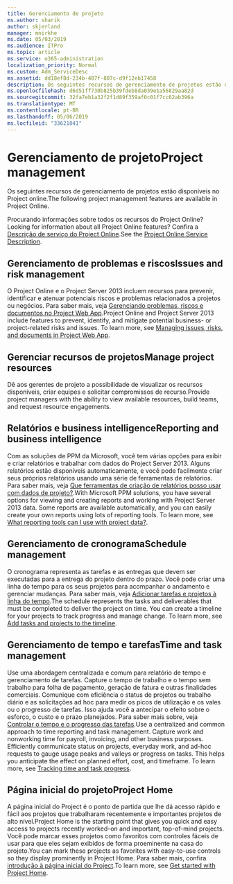 ```yaml
---
title: Gerenciamento de projeto
ms.author: sharik
author: skjerland
manager: mnirkhe
ms.date: 05/03/2019
ms.audience: ITPro
ms.topic: article
ms.service: o365-administration
localization_priority: Normal
ms.custom: Adm_ServiceDesc
ms.assetid: dd18ef8d-234b-487f-807c-d9f12eb17458
description: Os seguintes recursos de gerenciamento de projetos estão disponíveis no Project online.
ms.openlocfilehash: d6d51ff730b825b39fdeb8da039e1a56829aa82d
ms.sourcegitcommit: 32fa7eb1a32f2f1d89f359af0c01f7cc62ab396a
ms.translationtype: MT
ms.contentlocale: pt-BR
ms.lasthandoff: 05/06/2019
ms.locfileid: "33621841"
---
```

# <a name="project-management"></a><span data-ttu-id="e8788-103">Gerenciamento de projeto</span><span class="sxs-lookup"><span data-stu-id="e8788-103">Project management</span></span>

<span data-ttu-id="e8788-104">Os seguintes recursos de gerenciamento de projetos estão disponíveis no Project online.</span><span class="sxs-lookup"><span data-stu-id="e8788-104">The following project management features are available in Project Online.</span></span>
  
<span data-ttu-id="e8788-105">Procurando informações sobre todos os recursos do Project Online?</span><span class="sxs-lookup"><span data-stu-id="e8788-105">Looking for information about all Project Online features?</span></span> <span data-ttu-id="e8788-106">Confira a [Descrição de serviço do Project Online](project-online-service-description.md).</span><span class="sxs-lookup"><span data-stu-id="e8788-106">See the [Project Online Service Description](project-online-service-description.md).</span></span>
  
## <a name="issues-and-risk-management"></a><span data-ttu-id="e8788-107">Gerenciamento de problemas e riscos</span><span class="sxs-lookup"><span data-stu-id="e8788-107">Issues and risk management</span></span>
<span data-ttu-id="e8788-108"><a name="bkmk_IssuesRiskManagement"> </a></span><span class="sxs-lookup"><span data-stu-id="e8788-108"></span></span>

<span data-ttu-id="e8788-p102">O Project Online e o Project Server 2013 incluem recursos para prevenir, identificar e atenuar potenciais riscos e problemas relacionados a projetos ou negócios. Para saber mais, veja [Gerenciando problemas, riscos e documentos no Project Web App](https://go.microsoft.com/fwlink/?LinkId=402634).</span><span class="sxs-lookup"><span data-stu-id="e8788-p102">Project Online and Project Server 2013 include features to prevent, identify, and mitigate potential business- or project-related risks and issues. To learn more, see [Managing issues, risks, and documents in Project Web App](https://go.microsoft.com/fwlink/?LinkId=402634).</span></span>
  
## <a name="manage-project-resources"></a><span data-ttu-id="e8788-111">Gerenciar recursos de projetos</span><span class="sxs-lookup"><span data-stu-id="e8788-111">Manage project resources</span></span>
<span data-ttu-id="e8788-112"><a name="bkmk_ManageProjectResources"> </a></span><span class="sxs-lookup"><span data-stu-id="e8788-112"></span></span>

<span data-ttu-id="e8788-113">Dê aos gerentes de projeto a possibilidade de visualizar os recursos disponíveis, criar equipes e solicitar compromissos de recurso.</span><span class="sxs-lookup"><span data-stu-id="e8788-113">Provide project managers with the ability to view available resources, build teams, and request resource engagements.</span></span>
  
## <a name="reporting-and-business-intelligence"></a><span data-ttu-id="e8788-114">Relatórios e business intelligence</span><span class="sxs-lookup"><span data-stu-id="e8788-114">Reporting and business intelligence</span></span>
<span data-ttu-id="e8788-115"><a name="bkmk_ReportingBusinessIntelligence"> </a></span><span class="sxs-lookup"><span data-stu-id="e8788-115"></span></span>

<span data-ttu-id="e8788-p103">Com as soluções de PPM da Microsoft, você tem várias opções para exibir e criar relatórios e trabalhar com dados do Project Server 2013. Alguns relatórios estão disponíveis automaticamente, e você pode facilmente criar seus próprios relatórios usando uma série de ferramentas de relatórios. Para saber mais, veja [Que ferramentas de criação de relatórios posso usar com dados de projeto?](https://go.microsoft.com/fwlink/?LinkId=402642).</span><span class="sxs-lookup"><span data-stu-id="e8788-p103">With Microsoft PPM solutions, you have several options for viewing and creating reports and working with Project Server 2013 data. Some reports are available automatically, and you can easily create your own reports using lots of reporting tools. To learn more, see [What reporting tools can I use with project data?](https://go.microsoft.com/fwlink/?LinkId=402642).</span></span>
  
## <a name="schedule-management"></a><span data-ttu-id="e8788-119">Gerenciamento de cronograma</span><span class="sxs-lookup"><span data-stu-id="e8788-119">Schedule management</span></span>
<span data-ttu-id="e8788-120"><a name="bkmk_ScheduleManagement"> </a></span><span class="sxs-lookup"><span data-stu-id="e8788-120"></span></span>

<span data-ttu-id="e8788-p104">O cronograma representa as tarefas e as entregas que devem ser executadas para a entrega do projeto dentro do prazo. Você pode criar uma linha do tempo para os seus projetos para acompanhar o andamento e gerenciar mudanças. Para saber mais, veja [Adicionar tarefas e projetos à linha do tempo](https://go.microsoft.com/fwlink/?LinkID=402655).</span><span class="sxs-lookup"><span data-stu-id="e8788-p104">The schedule represents the tasks and deliverables that must be completed to deliver the project on time. You can create a timeline for your projects to track progress and manage change. To learn more, see [Add tasks and projects to the timeline](https://go.microsoft.com/fwlink/?LinkID=402655).</span></span>
  
## <a name="time-and-task-management"></a><span data-ttu-id="e8788-124">Gerenciamento de tempo e tarefas</span><span class="sxs-lookup"><span data-stu-id="e8788-124">Time and task management</span></span>
<span data-ttu-id="e8788-125"><a name="bkmk_TimeTaskManagement"> </a></span><span class="sxs-lookup"><span data-stu-id="e8788-125"></span></span>

<span data-ttu-id="e8788-p105">Use uma abordagem centralizada e comum para relatório de tempo e gerenciamento de tarefas. Capture o tempo de trabalho e o tempo sem trabalho para folha de pagamento, geração de fatura e outras finalidades comerciais. Comunique com eficiência o status de projetos ou trabalho diário e as solicitações ad hoc para medir os picos de utilização e os vales ou o progresso de tarefas. Isso ajuda você a antecipar o efeito sobre o esforço, o custo e o prazo planejados. Para saber mais sobre, veja [Controlar o tempo e o progresso das tarefas](https://go.microsoft.com/fwlink/p/?LinkId=271321).</span><span class="sxs-lookup"><span data-stu-id="e8788-p105">Use a centralized and common approach to time reporting and task management. Capture work and nonworking time for payroll, invoicing, and other business purposes. Efficiently communicate status on projects, everyday work, and ad-hoc requests to gauge usage peaks and valleys or progress on tasks. This helps you anticipate the effect on planned effort, cost, and timeframe. To learn more, see [Tracking time and task progress](https://go.microsoft.com/fwlink/p/?LinkId=271321).</span></span>

## <a name="project-home"></a><span data-ttu-id="e8788-131">Página inicial do projeto</span><span class="sxs-lookup"><span data-stu-id="e8788-131">Project Home</span></span>
<span data-ttu-id="e8788-132">A página inicial do Project é o ponto de partida que lhe dá acesso rápido e fácil aos projetos que trabalharam recentemente e importantes projetos de alto nível.</span><span class="sxs-lookup"><span data-stu-id="e8788-132">Project Home is the starting point that gives you quick and easy access to projects recently worked-on and important, top-of-mind projects.</span></span> <span data-ttu-id="e8788-133">Você pode marcar esses projetos como favoritos com controles fáceis de usar para que eles sejam exibidos de forma proeminente na casa do projeto.</span><span class="sxs-lookup"><span data-stu-id="e8788-133">You can mark these projects as favorites with easy-to-use controls so they display prominently in Project Home.</span></span> <span data-ttu-id="e8788-134">Para saber mais, confira [introdução à página inicial do Project](https://support.office.com/article/get-started-with-project-home-a3b38418-35e7-4df4-8e4a-ba6a4fa0562a?ui=en-US&rs=en-US&ad=US).</span><span class="sxs-lookup"><span data-stu-id="e8788-134">To learn more, see [Get started with Project Home](https://support.office.com/article/get-started-with-project-home-a3b38418-35e7-4df4-8e4a-ba6a4fa0562a?ui=en-US&rs=en-US&ad=US).</span></span>

